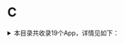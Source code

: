 # C
<details>
<summary>
本目录共收录19个App，详情见如下：
</summary>

- [chatgpt](https://quantumult.app/x/open-app/add-resource?remote-resource=%7B%22rewrite_remote%22%3A%20%5B%22https%3A%2F%2Fraw.githubusercontent.com%2Fzirawell%2FR-Store%2Fmain%2FRule%2FQuanX%2FAdblock%2FApp%2FC%2Fchatgpt%2Frewrite%2Fchatgpt.conf%2C%20tag%3Dchatgpt%22%5D%7D)
- [clicli](https://quantumult.app/x/open-app/add-resource?remote-resource=%7B%22rewrite_remote%22%3A%20%5B%22https%3A%2F%2Fraw.githubusercontent.com%2Fzirawell%2FR-Store%2Fmain%2FRule%2FQuanX%2FAdblock%2FApp%2FC%2Fclicli%2Frewrite%2Fclicli.conf%2C%20tag%3Dclicli%22%5D%7D)
- [crunchyroll](https://quantumult.app/x/open-app/add-resource?remote-resource=%7B%22rewrite_remote%22%3A%20%5B%22https%3A%2F%2Fraw.githubusercontent.com%2Fzirawell%2FR-Store%2Fmain%2FRule%2FQuanX%2FAdblock%2FApp%2FC%2Fcrunchyroll%2Frewrite%2Fcrunchyroll.conf%2C%20tag%3Dcrunchyroll%22%5D%7D)
- [csdn](https://quantumult.app/x/open-app/add-resource?remote-resource=%7B%22rewrite_remote%22%3A%20%5B%22https%3A%2F%2Fraw.githubusercontent.com%2Fzirawell%2FR-Store%2Fmain%2FRule%2FQuanX%2FAdblock%2FApp%2FC%2Fcsdn%2Frewrite%2Fcsdn.conf%2C%20tag%3Dcsdn%22%5D%7D)
- [创客贴设计](https://quantumult.app/x/open-app/add-resource?remote-resource=%7B%22rewrite_remote%22%3A%20%5B%22https%3A%2F%2Fraw.githubusercontent.com%2Fzirawell%2FR-Store%2Fmain%2FRule%2FQuanX%2FAdblock%2FApp%2FC%2F%E5%88%9B%E5%AE%A2%E8%B4%B4%E8%AE%BE%E8%AE%A1%2Frewrite%2Fchuangkit.conf%2C%20tag%3D%E5%88%9B%E5%AE%A2%E8%B4%B4%E8%AE%BE%E8%AE%A1%22%5D%7D)
- [刺猬猫阅读](https://quantumult.app/x/open-app/add-resource?remote-resource=%7B%22rewrite_remote%22%3A%20%5B%22https%3A%2F%2Fraw.githubusercontent.com%2Fzirawell%2FR-Store%2Fmain%2FRule%2FQuanX%2FAdblock%2FApp%2FC%2F%E5%88%BA%E7%8C%AC%E7%8C%AB%E9%98%85%E8%AF%BB%2Frewrite%2Fhbooker.conf%2C%20tag%3D%E5%88%BA%E7%8C%AC%E7%8C%AB%E9%98%85%E8%AF%BB%22%5D%7D)
- [彩云天气](https://quantumult.app/x/open-app/add-resource?remote-resource=%7B%22filter_remote%22%3A%20%5B%22https%3A%2F%2Fraw.githubusercontent.com%2Fzirawell%2FR-Store%2Fmain%2FRule%2FQuanX%2FAdblock%2FApp%2FC%2F%E5%BD%A9%E4%BA%91%E5%A4%A9%E6%B0%94%2Ffilter%2Fcaiyunapp.list%2C%20tag%3D%E5%BD%A9%E4%BA%91%E5%A4%A9%E6%B0%94%22%5D%2C%22rewrite_remote%22%3A%20%5B%22https%3A%2F%2Fraw.githubusercontent.com%2Fzirawell%2FR-Store%2Fmain%2FRule%2FQuanX%2FAdblock%2FApp%2FC%2F%E5%BD%A9%E4%BA%91%E5%A4%A9%E6%B0%94%2Frewrite%2Fcaiyunapp.conf%2C%20tag%3D%E5%BD%A9%E4%BA%91%E5%A4%A9%E6%B0%94%22%5D%7D)
- [春秋航空](https://quantumult.app/x/open-app/add-resource?remote-resource=%7B%22rewrite_remote%22%3A%20%5B%22https%3A%2F%2Fraw.githubusercontent.com%2Fzirawell%2FR-Store%2Fmain%2FRule%2FQuanX%2FAdblock%2FApp%2FC%2F%E6%98%A5%E7%A7%8B%E8%88%AA%E7%A9%BA%2Frewrite%2Fchair.conf%2C%20tag%3D%E6%98%A5%E7%A7%8B%E8%88%AA%E7%A9%BA%22%5D%7D)
- [曹操专车](https://quantumult.app/x/open-app/add-resource?remote-resource=%7B%22rewrite_remote%22%3A%20%5B%22https%3A%2F%2Fraw.githubusercontent.com%2Fzirawell%2FR-Store%2Fmain%2FRule%2FQuanX%2FAdblock%2FApp%2FC%2F%E6%9B%B9%E6%93%8D%E4%B8%93%E8%BD%A6%2Frewrite%2Fcaocao.conf%2C%20tag%3D%E6%9B%B9%E6%93%8D%E4%B8%93%E8%BD%A6%22%5D%7D)
- [潮玩宇宙](https://quantumult.app/x/open-app/add-resource?remote-resource=%7B%22rewrite_remote%22%3A%20%5B%22https%3A%2F%2Fraw.githubusercontent.com%2Fzirawell%2FR-Store%2Fmain%2FRule%2FQuanX%2FAdblock%2FApp%2FC%2F%E6%BD%AE%E7%8E%A9%E5%AE%87%E5%AE%99%2Frewrite%2Flucklyworld.conf%2C%20tag%3D%E6%BD%AE%E7%8E%A9%E5%AE%87%E5%AE%99%22%5D%7D)
- [磁力宅播放器](https://quantumult.app/x/open-app/add-resource?remote-resource=%7B%22rewrite_remote%22%3A%20%5B%22https%3A%2F%2Fraw.githubusercontent.com%2Fzirawell%2FR-Store%2Fmain%2FRule%2FQuanX%2FAdblock%2FApp%2FC%2F%E7%A3%81%E5%8A%9B%E5%AE%85%E6%92%AD%E6%94%BE%E5%99%A8%2Frewrite%2Fcilizhai.conf%2C%20tag%3D%E7%A3%81%E5%8A%9B%E5%AE%85%E6%92%AD%E6%94%BE%E5%99%A8%22%5D%7D)
- [菜鸟](https://quantumult.app/x/open-app/add-resource?remote-resource=%7B%22rewrite_remote%22%3A%20%5B%22https%3A%2F%2Fraw.githubusercontent.com%2Fzirawell%2FR-Store%2Fmain%2FRule%2FQuanX%2FAdblock%2FApp%2FC%2F%E8%8F%9C%E9%B8%9F%2Frewrite%2Fcainiao.conf%2C%20tag%3D%E8%8F%9C%E9%B8%9F%22%5D%7D)
- [财新](https://quantumult.app/x/open-app/add-resource?remote-resource=%7B%22filter_remote%22%3A%20%5B%22https%3A%2F%2Fraw.githubusercontent.com%2Fzirawell%2FR-Store%2Fmain%2FRule%2FQuanX%2FAdblock%2FApp%2FC%2F%E8%B4%A2%E6%96%B0%2Ffilter%2Fcaixin.list%2C%20tag%3D%E8%B4%A2%E6%96%B0%22%5D%2C%22rewrite_remote%22%3A%20%5B%22https%3A%2F%2Fraw.githubusercontent.com%2Fzirawell%2FR-Store%2Fmain%2FRule%2FQuanX%2FAdblock%2FApp%2FC%2F%E8%B4%A2%E6%96%B0%2Frewrite%2Fcaixin.conf%2C%20tag%3D%E8%B4%A2%E6%96%B0%22%5D%7D)
- [财经杂志](https://quantumult.app/x/open-app/add-resource?remote-resource=%7B%22rewrite_remote%22%3A%20%5B%22https%3A%2F%2Fraw.githubusercontent.com%2Fzirawell%2FR-Store%2Fmain%2FRule%2FQuanX%2FAdblock%2FApp%2FC%2F%E8%B4%A2%E7%BB%8F%E6%9D%82%E5%BF%97%2Frewrite%2Fcaijing.conf%2C%20tag%3D%E8%B4%A2%E7%BB%8F%E6%9D%82%E5%BF%97%22%5D%7D)
- [财联社](https://quantumult.app/x/open-app/add-resource?remote-resource=%7B%22rewrite_remote%22%3A%20%5B%22https%3A%2F%2Fraw.githubusercontent.com%2Fzirawell%2FR-Store%2Fmain%2FRule%2FQuanX%2FAdblock%2FApp%2FC%2F%E8%B4%A2%E8%81%94%E7%A4%BE%2Frewrite%2Fcls.conf%2C%20tag%3D%E8%B4%A2%E8%81%94%E7%A4%BE%22%5D%7D)
- [超星学习通](https://quantumult.app/x/open-app/add-resource?remote-resource=%7B%22rewrite_remote%22%3A%20%5B%22https%3A%2F%2Fraw.githubusercontent.com%2Fzirawell%2FR-Store%2Fmain%2FRule%2FQuanX%2FAdblock%2FApp%2FC%2F%E8%B6%85%E6%98%9F%E5%AD%A6%E4%B9%A0%E9%80%9A%2Frewrite%2Fchaoxing.conf%2C%20tag%3D%E8%B6%85%E6%98%9F%E5%AD%A6%E4%B9%A0%E9%80%9A%22%5D%7D)
- [超级课程表](https://quantumult.app/x/open-app/add-resource?remote-resource=%7B%22rewrite_remote%22%3A%20%5B%22https%3A%2F%2Fraw.githubusercontent.com%2Fzirawell%2FR-Store%2Fmain%2FRule%2FQuanX%2FAdblock%2FApp%2FC%2F%E8%B6%85%E7%BA%A7%E8%AF%BE%E7%A8%8B%E8%A1%A8%2Frewrite%2Fsuper.conf%2C%20tag%3D%E8%B6%85%E7%BA%A7%E8%AF%BE%E7%A8%8B%E8%A1%A8%22%5D%7D)
- [车来了](https://quantumult.app/x/open-app/add-resource?remote-resource=%7B%22filter_remote%22%3A%20%5B%22https%3A%2F%2Fraw.githubusercontent.com%2Fzirawell%2FR-Store%2Fmain%2FRule%2FQuanX%2FAdblock%2FApp%2FC%2F%E8%BD%A6%E6%9D%A5%E4%BA%86%2Ffilter%2Fchelaile.list%2C%20tag%3D%E8%BD%A6%E6%9D%A5%E4%BA%86%22%5D%2C%22rewrite_remote%22%3A%20%5B%22https%3A%2F%2Fraw.githubusercontent.com%2Fzirawell%2FR-Store%2Fmain%2FRule%2FQuanX%2FAdblock%2FApp%2FC%2F%E8%BD%A6%E6%9D%A5%E4%BA%86%2Frewrite%2Fchelaile.conf%2C%20tag%3D%E8%BD%A6%E6%9D%A5%E4%BA%86%22%5D%7D)
- [长城炼金术](https://quantumult.app/x/open-app/add-resource?remote-resource=%7B%22rewrite_remote%22%3A%20%5B%22https%3A%2F%2Fraw.githubusercontent.com%2Fzirawell%2FR-Store%2Fmain%2FRule%2FQuanX%2FAdblock%2FApp%2FC%2F%E9%95%BF%E5%9F%8E%E7%82%BC%E9%87%91%E6%9C%AF%2Frewrite%2Fcgws.conf%2C%20tag%3D%E9%95%BF%E5%9F%8E%E7%82%BC%E9%87%91%E6%9C%AF%22%5D%7D)

</details>